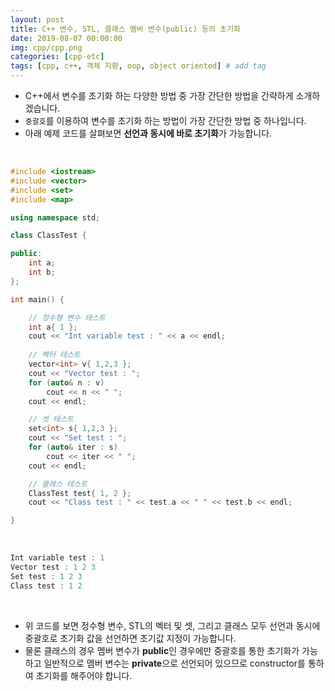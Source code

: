 ```yaml
---
layout: post
title: C++ 변수, STL, 클래스 멤버 변수(public) 등의 초기화
date: 2019-08-07 00:00:00
img: cpp/cpp.png
categories: [cpp-etc] 
tags: [cpp, c++, 객체 지향, oop, object oriented] # add tag
---
```


- C++에서 변수를 초기화 하는 다양한 방법 중 가장 간단한 방법을 간략하게 소개하겠습니다.
- `중괄호`를 이용하여 변수를 초기화 하는 방법이 가장 간단한 방법 중 하나입니다.
- 아래 예제 코드를 살펴보면 **선언과 동시에 바로 초기화**가 가능합니다.

<br>

```cpp
#include <iostream>
#include <vector>
#include <set>
#include <map>

using namespace std;

class ClassTest {

public:
	int a;
	int b;
};

int main() {

	// 정수형 변수 테스트
	int a{ 1 };
	cout << "Int variable test : " << a << endl;
	
	// 벡터 테스트
	vector<int> v{ 1,2,3 };
	cout << "Vector test : ";
	for (auto& n : v)
		cout << n << " ";
	cout << endl;

	// 셋 테스트
	set<int> s{ 1,2,3 };
	cout << "Set test : ";
	for (auto& iter : s)
		cout << iter << " ";
	cout << endl;

	// 클래스 테스트
	ClassTest test{ 1, 2 };
	cout << "Class test : " << test.a << " " << test.b << endl;

}
```

<br>

```cpp
Int variable test : 1
Vector test : 1 2 3
Set test : 1 2 3
Class test : 1 2
```

<br>

- 위 코드를 보면 정수형 변수, STL의 벡터 및 셋, 그리고 클래스 모두 선언과 동시에 중괄호로 초기화 값을 선언하면 초기값 지정이 가능합니다.
- 물론 클래스의 경우 멤버 변수가 **public**인 경우에만 중괄호를 통한 초기화가 가능하고 일반적으로 멤버 변수는 **private**으로 선언되어 있으므로 constructor를 통하여 초기화를 해주어야 합니다. 